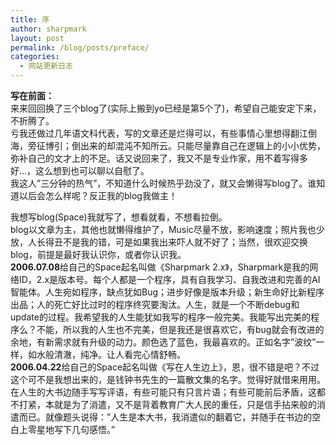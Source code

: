 ```yaml
---
title: 序
author: sharpmark
layout: post
permalink: /blog/posts/preface/
categories:
  - 网站更新日志
---
```

**写在前面：**  
来来回回换了三个blog了(实际上搬到yo已经是第5个了)，希望自己能安定下来，不折腾了。  
亏我还做过几年语文科代表，写的文章还是烂得可以，有些事情心里想得翻江倒海，旁征博引；倒出来的却混沌不知所云。只能尽量靠自己在逻辑上的小小优势，弥补自己的文才上的不足。话又说回来了，我又不是专业作家，用不着写得多好&#8230;，这么想到也可以聊以自慰了。  
我这人&#8221;三分钟的热气&#8221;，不知道什么时候热乎劲没了，就又会懒得写blog了。谁知道以后会怎么样呢？反正我的blog我做主！

我想写blog(Space)我就写了，想看就看，不想看拉倒。  
blog以文章为主，其他也就懒得维护了，Music尽量不放，影响速度；照片我也少放，人长得丑不是我的错，可是如果我出来吓人就不好了；当然，很欢迎交换blog，前提是最好我认识你，或者你认识我。  
<span style="font-weight: bold">2006.07.08</span>给自己的Space起名叫做《Sharpmark 2.x》，Sharpmark是我的网络ID，2.x是版本号。每个人都是一个程序，具有自我学习、自我改进和完善的AI智能体。人生宛如程序，缺点犹如Bug；进步好像是版本升级；新生命好比新程序出品；人的死亡好比过时的程序终究要淘汰。人生，就是一个不断debug和update的过程。我希望我的人生能犹如我写的程序一般完美。我能写出完美的程序么？不能，所以我的人生也不完美，但是我还是很喜欢它，有bug就会有改进的余地，有新需求就有升级的动力。颜色选了蓝色，我最喜欢的。正如名字&#8221;波纹&#8221;一样，如水般清澈，纯净。让人看完心情舒畅。  
<span style="font-weight: bold">2006.04.22</span>给自己的Space起名叫做《写在人生边上》，恩，很不错是吧？不过这个可不是我想出来的，是钱钟书先生的一篇散文集的名字。觉得好就借来用用。在人生的大书边随手写写评语，有些可能只有只言片语；有些可能前后矛盾，这都不打紧，本就是为了消遣，又不是背着教育广大人民的重任，只是信手拈来般的消遣而已。就像题头说得：&#8221;人生是本大书，我消遣似的翻着它，并随手在书边的空白上零星地写下几句感悟。&#8221;